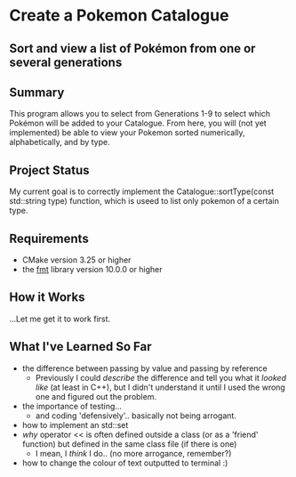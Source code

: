 # Create a Pokemon Catalogue
## Sort and view a list of Pokémon from one or several generations

## Summary
This program allows you to select from Generations 1-9 to select which Pokémon will be added to your Catalogue.
From here, you will (not yet implemented) be able to view your Pokemon sorted numerically, alphabetically, and by type.

## Project Status
My current goal is to correctly implement the Catalogue::sortType(const std::string type) function, which is useed to list only pokemon of a certain type.

## Requirements
- CMake version 3.25 or higher
- the [fmt](https://github.com/fmtlib/fmt) library version 10.0.0 or higher

## How it Works
...Let me get it to work first.

## What I've Learned So Far
- the difference between passing by value and passing by reference
	- Previously I could _describe_ the difference and tell you what it _looked like_ (at least in C++), but I didn't understand it until I used the wrong one and figured out the problem.
- the importance of testing...
	- and coding 'defensively'.. basically not being arrogant.
- how to implement an std::set
- _why_ operator << is often defined outside a class (or as a 'friend' function) but defined in the same class file (if there is one)
	- I mean, I _think_ I do.. (no more arrogance, remember?)
- how to change the colour of text outputted to terminal :)
